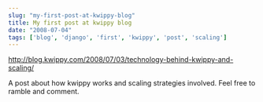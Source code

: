 ```yaml
---
slug: "my-first-post-at-kwippy-blog"
title: My first post at kwippy blog
date: "2008-07-04"
tags: ['blog', 'django', 'first', 'kwippy', 'post', 'scaling']
---
```

http://blog.kwippy.com/2008/07/03/technology-behind-kwippy-and-scaling/

A post about how kwippy works and scaling strategies involved. Feel free to ramble and comment.
